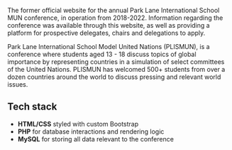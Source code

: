The former official website for the annual Park Lane International School MUN conference, in operation from 2018-2022. Information regarding the conference was available through this website, as well as providing a platform for prospective delegates, chairs and delegations to apply.

Park Lane International School Model United Nations (PLISMUN), is a conference where students aged 13 - 18 discuss topics of global importance by representing countries in a simulation of select committees of the United Nations. PLISMUN has welcomed 500+ students from over a dozen countries around the world to discuss pressing and relevant world issues.

## Tech stack

- **HTML/CSS** styled with custom Bootstrap
- **PHP** for database interactions and rendering logic
- **MySQL** for storing all data relevant to the conference
